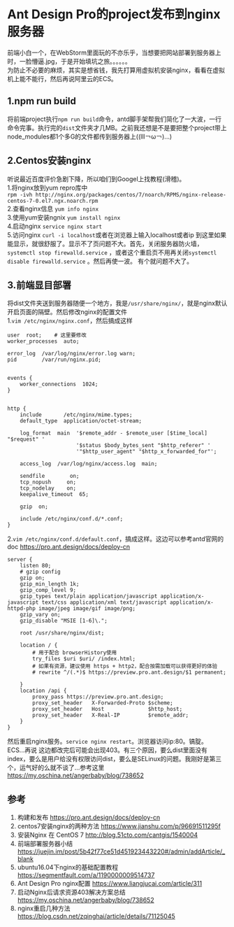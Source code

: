 # Ant Design Pro的project发布到nginx服务器
前端小白一个，在WebStorm里面玩的不亦乐乎，当想要把网站部署到服务器上时，一脸懵逼.jpg，于是开始填坑之旅。。。。。。  
为防止不必要的麻烦，其实是想省钱，我先打算用虚拟机安装nginx，看看在虚拟机上能不能行，然后再说阿里云的ECS。  
## 1.npm run build
将前端project执行`npm run build`命令，antd脚手架帮我们简化了一大波，一行命令完事。执行完的`dist`文件夹才几MB。之前我还想是不是要把整个project带上node_modules都1个多G的文件都传到服务器上((lll￢ω￢)...)

## 2.Centos安装nginx
听说最近百度评价急剧下降，所以咱们到Googel上找教程(滑稽)。  
1.将nginx放到yum repro库中  
`rpm -ivh http://nginx.org/packages/centos/7/noarch/RPMS/nginx-release-centos-7-0.el7.ngx.noarch.rpm`  
2.查看nginx信息  `yum info nginx`   
3.使用yum安装ngnix  `yum install nginx`  
4.启动nginx  `service nginx start`  
5.访问nginx  `curl -i localhost`或者在浏览器上输入localhost或者ip
到这里如果能显示，就很舒服了。显示不了页问题不大。首先，关闭服务器防火墙，`systemctl stop firewalld.service` ，或者这个重启页不用再关闭`systemctl disable firewalld.service` 。然后再使一波。
有个就问题不大了。

## 3.前端显目部署
将dist文件夹送到服务器随便一个地方，我是`/usr/share/nginx/`，就是nginx默认开启页面的隔壁。然后修改nginx的配置文件  
1.`vim /etc/nginx/nginx.conf`，然后搞成这样
```
user  root;    # 这里要修改
worker_processes  auto;

error_log  /var/log/nginx/error.log warn;
pid        /var/run/nginx.pid;


events {
    worker_connections  1024;
}


http {
    include       /etc/nginx/mime.types;
    default_type  application/octet-stream;

    log_format  main  '$remote_addr - $remote_user [$time_local] "$request" '
                      '$status $body_bytes_sent "$http_referer" '
                      '"$http_user_agent" "$http_x_forwarded_for"';

    access_log  /var/log/nginx/access.log  main;

    sendfile        on;
    tcp_nopush     on;
    tcp_nodelay    on;
    keepalive_timeout  65;

    gzip  on;

    include /etc/nginx/conf.d/*.conf;
}

```

2.`vim /etc/nginx/conf.d/default.conf`，搞成这样。这边可以参考antd官网的doc  https://pro.ant.design/docs/deploy-cn  
```
server {
    listen 80;
    # gzip config
    gzip on;
    gzip_min_length 1k;
    gzip_comp_level 9;
    gzip_types text/plain application/javascript application/x-javascript text/css application/xml text/javascript application/x-httpd-php image/jpeg image/gif image/png;
    gzip_vary on;
    gzip_disable "MSIE [1-6]\.";

    root /usr/share/nginx/dist;

    location / {
        # 用于配合 browserHistory使用
        try_files $uri $uri/ /index.html;
        # 如果有资源，建议使用 https + http2，配合按需加载可以获得更好的体验
        # rewrite ^/(.*)$ https://preview.pro.ant.design/$1 permanent;

    }
    location /api {
        proxy_pass https://preview.pro.ant.design;
        proxy_set_header   X-Forwarded-Proto $scheme;
        proxy_set_header   Host              $http_host;
        proxy_set_header   X-Real-IP         $remote_addr;
    }
}

```

然后重启nginx服务。`service nginx restart`。浏览器访问ip:80。镐腚。  
 ECS...再说
这边都改完后可能会出现403。有三个原因，要么dist里面没有index，要么是用户给没有权限访问dist，要么是SELinux的问题。我刚好是第三个，运气好的么就不谈了...参考这里  https://my.oschina.net/angerbaby/blog/738652
## 参考
1. 构建和发布 https://pro.ant.design/docs/deploy-cn  
1. centos7安装nginx的两种方法 https://www.jianshu.com/p/96691511295f  
1. 安装Nginx 在 CentOS 7 http://blog.51cto.com/cantgis/1540004  
1. 前端部署服务器小结 https://juejin.im/post/5b42f77ce51d451923443220#/admin/addArticle/_blank  
1. ubuntu16.04下nginx的基础配置教程 https://segmentfault.com/a/1190000009514737  
1. Ant Design Pro nginx配置 https://www.liangjucai.com/article/311  
1. 启动Nginx后请求资源403解决方案总结 https://my.oschina.net/angerbaby/blog/738652
1. nginx重启几种方法 https://blog.csdn.net/zqinghai/article/details/71125045  